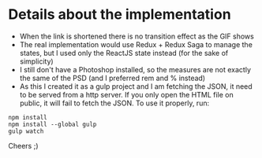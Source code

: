 # Details about the implementation
- When the link is shortened there is no transition effect as the GIF shows
- The real implementation would use Redux + Redux Saga to manage the states, but I used only the ReactJS state instead (for the sake of simplicity)
- I still don't have a Photoshop installed, so the measures are not exactly the same of the PSD (and I preferred rem and % instead)
- As this I created it as a gulp project and I am fetching the JSON, it need to be served from a http server. If you only open the HTML file on public, it will fail to fetch the JSON. To use it properly, run:

```
npm install
npm install --global gulp
gulp watch
```

Cheers ;)
